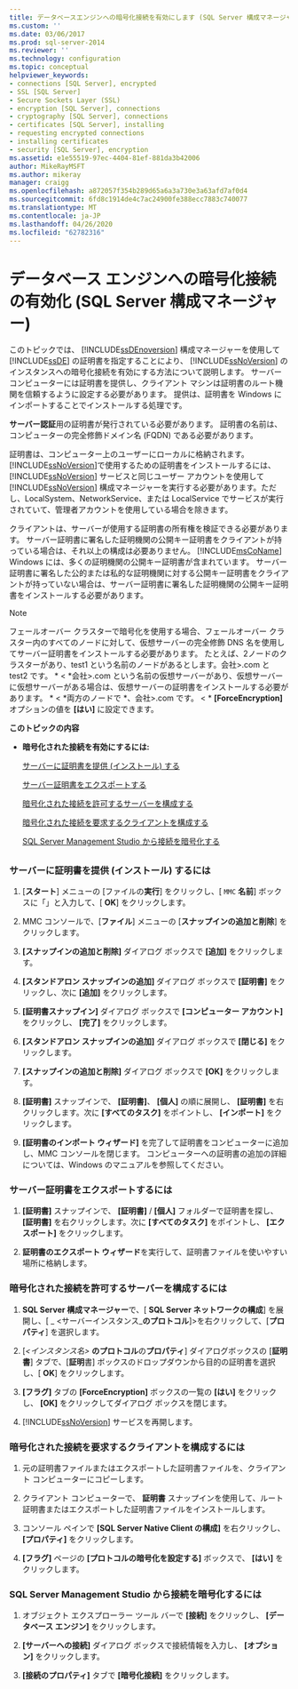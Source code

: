 ```yaml
---
title: データベースエンジンへの暗号化接続を有効にします (SQL Server 構成マネージャー) |Microsoft Docs
ms.custom: ''
ms.date: 03/06/2017
ms.prod: sql-server-2014
ms.reviewer: ''
ms.technology: configuration
ms.topic: conceptual
helpviewer_keywords:
- connections [SQL Server], encrypted
- SSL [SQL Server]
- Secure Sockets Layer (SSL)
- encryption [SQL Server], connections
- cryptography [SQL Server], connections
- certificates [SQL Server], installing
- requesting encrypted connections
- installing certificates
- security [SQL Server], encryption
ms.assetid: e1e55519-97ec-4404-81ef-881da3b42006
author: MikeRayMSFT
ms.author: mikeray
manager: craigg
ms.openlocfilehash: a872057f354b289d65a6a3a730e3a63afd7af0d4
ms.sourcegitcommit: 6fd8c1914de4c7ac24900fe388ecc7883c740077
ms.translationtype: MT
ms.contentlocale: ja-JP
ms.lasthandoff: 04/26/2020
ms.locfileid: "62782316"
---
```

# <a name="enable-encrypted-connections-to-the-database-engine-sql-server-configuration-manager"></a>データベース エンジンへの暗号化接続の有効化 (SQL Server 構成マネージャー)
  このトピックでは、 [!INCLUDE[ssDEnoversion](../../includes/ssdenoversion-md.md)] 構成マネージャーを使用して [!INCLUDE[ssDE](../../includes/ssde-md.md)] の証明書を指定することにより、 [!INCLUDE[ssNoVersion](../../includes/ssnoversion-md.md)] のインスタンスへの暗号化接続を有効にする方法について説明します。 サーバー コンピューターには証明書を提供し、クライアント マシンは証明書のルート機関を信頼するように設定する必要があります。 提供は、証明書を Windows にインポートすることでインストールする処理です。  
  
 **サーバー認証**用の証明書が発行されている必要があります。 証明書の名前は、コンピューターの完全修飾ドメイン名 (FQDN) である必要があります。  
  
 証明書は、コンピューター上のユーザーにローカルに格納されます。 [!INCLUDE[ssNoVersion](../../includes/ssnoversion-md.md)]で使用するための証明書をインストールするには、 [!INCLUDE[ssNoVersion](../../includes/ssnoversion-md.md)] サービスと同じユーザー アカウントを使用して [!INCLUDE[ssNoVersion](../../includes/ssnoversion-md.md)] 構成マネージャーを実行する必要があります。ただし、LocalSystem、NetworkService、または LocalService でサービスが実行されていて、管理者アカウントを使用している場合を除きます。  
  
 クライアントは、サーバーが使用する証明書の所有権を検証できる必要があります。 サーバー証明書に署名した証明機関の公開キー証明書をクライアントが持っている場合は、それ以上の構成は必要ありません。 [!INCLUDE[msCoName](../../includes/msconame-md.md)] Windows には、多くの証明機関の公開キー証明書が含まれています。 サーバー証明書に署名した公的または私的な証明機関に対する公開キー証明書をクライアントが持っていない場合は、サーバー証明書に署名した証明機関の公開キー証明書をインストールする必要があります。  
  
> [!NOTE]  
>  フェールオーバー クラスターで暗号化を使用する場合、フェールオーバー クラスター内のすべてのノードに対して、仮想サーバーの完全修飾 DNS 名を使用してサーバー証明書をインストールする必要があります。 たとえば、2ノードのクラスターがあり、test1 という名前のノードがあるとします。会社>.com と test2 です。 * \< *会社>.com という名前の仮想サーバーがあり、仮想サーバーに仮想サーバーがある場合は、仮想サーバーの証明書をインストールする必要があります。 * \< *両方のノードで *、会社>.com です。 \< * **[ForceEncryption]** オプションの値を **[はい]** に設定できます。  
  
 **このトピックの内容**  
  
-   **暗号化された接続を有効にするには:**  
  
     [サーバーに証明書を提供 (インストール) する](#Provision)  
  
     [サーバー証明書をエクスポートする](#Export)  
  
     [暗号化された接続を許可するサーバーを構成する](#ConfigureServerConnections)  
  
     [暗号化された接続を要求するクライアントを構成する](#ConfigureClientConnections)  
  
     [SQL Server Management Studio から接続を暗号化する](#EncryptConnection)  
  
##  <a name="SSMSProcedure"></a>  
  
###  <a name="to-provision-install-a-certificate-on-the-server"></a><a name="Provision"></a> サーバーに証明書を提供 (インストール) するには  
  
1.  [**スタート**] メニューの [ファイルの**実行**] をクリックし、[ `MMC` **名前**] ボックスに「」と入力して、[ **OK**] をクリックします。  
  
2.  MMC コンソールで、[**ファイル**] メニューの [**スナップインの追加と削除**] をクリックします。  
  
3.  **[スナップインの追加と削除]** ダイアログ ボックスで **[追加]** をクリックします。  
  
4.  **[スタンドアロン スナップインの追加]** ダイアログ ボックスで **[証明書]** をクリックし、次に **[追加]** をクリックします。  
  
5.  **[証明書スナップイン]** ダイアログ ボックスで **[コンピューター アカウント]** をクリックし、 **[完了]** をクリックします。  
  
6.  **[スタンドアロン スナップインの追加]** ダイアログ ボックスで **[閉じる]** をクリックします。  
  
7.  **[スナップインの追加と削除]** ダイアログ ボックスで **[OK]** をクリックします。  
  
8.  **[証明書]** スナップインで、 **[証明書]**、 **[個人]** の順に展開し、 **[証明書]** を右クリックします。次に **[すべてのタスク]** をポイントし、 **[インポート]** をクリックします。  
  
9. **[証明書のインポート ウィザード]** を完了して証明書をコンピューターに追加し、MMC コンソールを閉じます。 コンピューターへの証明書の追加の詳細については、Windows のマニュアルを参照してください。  
  
###  <a name="to-export-the-server-certificate"></a><a name="Export"></a> サーバー証明書をエクスポートするには  
  
1.  **[証明書]** スナップインで、 **[証明書]** / **[個人]** フォルダーで証明書を探し、 **[証明書]** を右クリックします。次に **[すべてのタスク]** をポイントし、 **[エクスポート]** をクリックします。  
  
2.  **証明書のエクスポート ウィザード**を実行して、証明書ファイルを使いやすい場所に格納します。  
  
###  <a name="to-configure-the-server-to-accept-encrypted-connections"></a><a name="ConfigureServerConnections"></a> 暗号化された接続を許可するサーバーを構成するには  
  
1.  **SQL Server 構成マネージャー**で、[ **SQL Server ネットワークの構成**] を展開し、[ _ \<サーバーインスタンス_**のプロトコル**]>を右クリックして、[**プロパティ**] を選択します。  
  
2.  [_\<インスタンス名>_ **のプロトコル**の**プロパティ**] ダイアログボックスの [**証明書**] タブで、[**証明**書] ボックスのドロップダウンから目的の証明書を選択し、[ **OK**] をクリックします。  
  
3.  **[フラグ]** タブの **[ForceEncryption]** ボックスの一覧の **[はい]** をクリックし、 **[OK]** をクリックしてダイアログ ボックスを閉じます。  
  
4.  [!INCLUDE[ssNoVersion](../../includes/ssnoversion-md.md)] サービスを再開します。  
  
###  <a name="to-configure-the-client-to-request-encrypted-connections"></a><a name="ConfigureClientConnections"></a> 暗号化された接続を要求するクライアントを構成するには  
  
1.  元の証明書ファイルまたはエクスポートした証明書ファイルを、クライアント コンピューターにコピーします。  
  
2.  クライアント コンピューターで、 **証明書** スナップインを使用して、ルート証明書またはエクスポートした証明書ファイルをインストールします。  
  
3.  コンソール ペインで **[SQL Server Native Client の構成]** を右クリックし、 **[プロパティ]** をクリックします。  
  
4.  **[フラグ]** ページの **[プロトコルの暗号化を設定する]** ボックスで、 **[はい]** をクリックします。  
  
###  <a name="to-encrypt-a-connection-from-sql-server-management-studio"></a><a name="EncryptConnection"></a> SQL Server Management Studio から接続を暗号化するには  
  
1.  オブジェクト エクスプローラー ツール バーで **[接続]** をクリックし、 **[データベース エンジン]** をクリックします。  
  
2.  **[サーバーへの接続]** ダイアログ ボックスで接続情報を入力し、 **[オプション]** をクリックします。  
  
3.  **[接続のプロパティ]** タブで **[暗号化接続]** をクリックします。  
  
  
